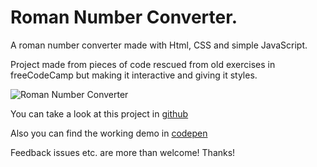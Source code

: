 # Roman Number Converter.

A roman number converter made with Html, CSS and simple JavaScript.

Project made from pieces of code rescued from old exercises in freeCodeCamp but making it interactive and giving it styles.


![Roman Number Converter](https://res.cloudinary.com/drpcjt13x/image/upload/v1605721796/Proyectos/Roman%20Number%20Converter/Desktop_-_Roman_Number_Converter_pr7taz.jpg "Roman Number Converter")


You can take a look at this project in [github]()

Also you can find the working demo in [codepen](https://codepen.io/GuaciG/full/oNLOVZB)

Feedback issues etc. are more than welcome! Thanks!

